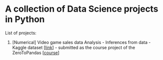 # A collection of Data Science projects in Python


List of projects:
1. [Numerical] Video game sales data Analysis - Inferences from data - Kaggle dataset [[link](https://www.kaggle.com/gregorut/videogamesales)] - submitted as the course project of the ZeroToPandas [[course](https://jovian.ml/learn/data-analysis-with-python-zero-to-pandas)]
